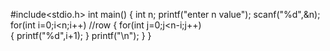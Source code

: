  #include<stdio.h>
int main()
{
    int n;
    printf("enter n value");
    scanf("%d",&n);
    for(int i=0;i<n;i++)          //row
    {
        for(int j=0;j<n-i;j++)      
        {
        printf("%d",i+1);
    }
    printf("\n");
    }
} 

